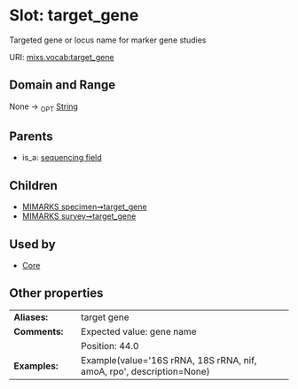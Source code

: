 
# Slot: target_gene


Targeted gene or locus name for marker gene studies

URI: [mixs.vocab:target_gene](https://w3id.org/mixs/vocab/target_gene)


## Domain and Range

None ->  <sub>OPT</sub> [String](types/String.md)

## Parents

 *  is_a: [sequencing field](sequencing_field.md)

## Children

 *  [MIMARKS specimen➞target_gene](MIMARKS_specimen_target_gene.md)
 *  [MIMARKS survey➞target_gene](MIMARKS_survey_target_gene.md)

## Used by

 * [Core](Core.md)

## Other properties

|  |  |  |
| --- | --- | --- |
| **Aliases:** | | target gene |
| **Comments:** | | Expected value: gene name |
|  | | Position: 44.0 |
| **Examples:** | | Example(value='16S rRNA, 18S rRNA, nif, amoA, rpo', description=None) |

